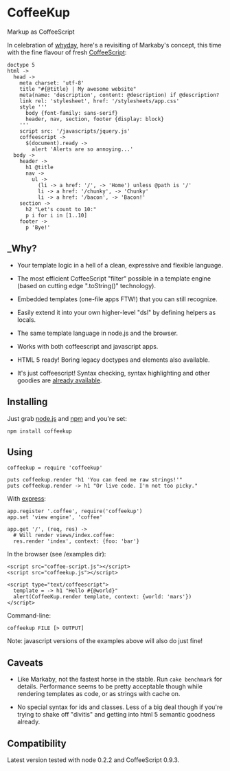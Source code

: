 # CoffeeKup
Markup as CoffeeScript

In celebration of [whyday](http://whyday.org/), here's a revisiting of Markaby's concept, this time with the fine flavour of fresh [CoffeeScript](http://coffeescript.org):

    doctype 5
    html ->
      head ->
        meta charset: 'utf-8'
        title "#{@title} | My awesome website"
        meta(name: 'description', content: @description) if @description?
        link rel: 'stylesheet', href: '/stylesheets/app.css'
        style '''
          body {font-family: sans-serif}
          header, nav, section, footer {display: block}
        '''
        script src: '/javascripts/jquery.js'
        coffeescript ->
          $(document).ready ->
            alert 'Alerts are so annoying...'
      body ->
        header ->
          h1 @title
          nav ->
            ul ->
              (li -> a href: '/', -> 'Home') unless @path is '/'
              li -> a href: '/chunky', -> 'Chunky'
              li -> a href: '/bacon', -> 'Bacon!'
        section ->
          h2 "Let's count to 10:"
          p i for i in [1..10]
        footer ->
          p 'Bye!'

## _Why?

* Your template logic in a hell of a clean, expressive and flexible language.

* The most efficient CoffeeScript "filter" possible in a template engine (based on cutting edge ".toString()" technology).

* Embedded templates (one-file apps FTW!) that you can still recognize.

* Easily extend it into your own higher-level "dsl" by defining helpers as locals.

* The same template language in node.js and the browser.

* Works with both coffeescript and javascript apps.

* HTML 5 ready! Boring legacy doctypes and elements also available.

* It's just coffeescript! Syntax checking, syntax highlighting and other goodies are [already available](http://jashkenas.github.com/coffee-script/#resources).

## Installing

Just grab [node.js](http://nodejs.org/#download) and [npm](http://github.com/isaacs/npm) and you're set:

    npm install coffeekup

## Using

    coffeekup = require 'coffeekup'

    puts coffeekup.render "h1 'You can feed me raw strings!'"
    puts coffeekup.render -> h1 "Or live code. I'm not too picky."

With [express](http://expressjs.com):

    app.register '.coffee', require('coffeekup')
    app.set 'view engine', 'coffee'

    app.get '/', (req, res) ->
      # Will render views/index.coffee:
      res.render 'index', context: {foo: 'bar'}

In the browser (see /examples dir):

    <script src="coffee-script.js"></script>
    <script src="coffeekup.js"></script>

    <script type="text/coffeescript">
      template = -> h1 "Hello #{@world}"
      alert(CoffeeKup.render template, context: {world: 'mars'})
    </script>

Command-line:

    coffeekup FILE [> OUTPUT]

Note: javascript versions of the examples above will also do just fine!

## Caveats

* Like Markaby, not the fastest horse in the stable. Run `cake benchmark` for details. Performance seems to be pretty acceptable though while rendering templates as code, or as strings with cache on.

* No special syntax for ids and classes. Less of a big deal though if you're trying to shake off "divitis" and getting into html 5 semantic goodness already.

## Compatibility

Latest version tested with node 0.2.2 and CoffeeScript 0.9.3.
